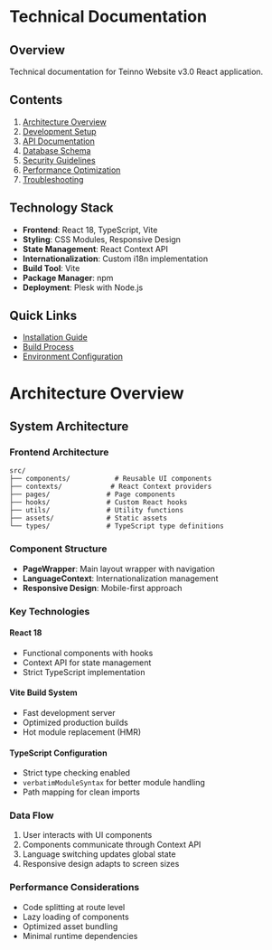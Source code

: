 # Technical Documentation

## Overview
Technical documentation for Teinno Website v3.0 React application.

## Contents

1. [Architecture Overview](./architecture.md)
2. [Development Setup](./development-setup.md)
3. [API Documentation](./api-documentation.md)
4. [Database Schema](./database-schema.md)
5. [Security Guidelines](./security.md)
6. [Performance Optimization](./performance.md)
7. [Troubleshooting](./troubleshooting.md)

## Technology Stack

- **Frontend**: React 18, TypeScript, Vite
- **Styling**: CSS Modules, Responsive Design
- **State Management**: React Context API
- **Internationalization**: Custom i18n implementation
- **Build Tool**: Vite
- **Package Manager**: npm
- **Deployment**: Plesk with Node.js

## Quick Links

- [Installation Guide](./development-setup.md#installation)
- [Build Process](./development-setup.md#build-process)
- [Environment Configuration](./development-setup.md#environment-setup)

# Architecture Overview

## System Architecture

### Frontend Architecture
```
src/
├── components/           # Reusable UI components
├── contexts/            # React Context providers
├── pages/              # Page components
├── hooks/              # Custom React hooks
├── utils/              # Utility functions
├── assets/             # Static assets
└── types/              # TypeScript type definitions
```

### Component Structure
- **PageWrapper**: Main layout wrapper with navigation
- **LanguageContext**: Internationalization management
- **Responsive Design**: Mobile-first approach

### Key Technologies

#### React 18
- Functional components with hooks
- Context API for state management
- Strict TypeScript implementation

#### Vite Build System
- Fast development server
- Optimized production builds
- Hot module replacement (HMR)

#### TypeScript Configuration
- Strict type checking enabled
- `verbatimModuleSyntax` for better module handling
- Path mapping for clean imports

### Data Flow
1. User interacts with UI components
2. Components communicate through Context API
3. Language switching updates global state
4. Responsive design adapts to screen sizes

### Performance Considerations
- Code splitting at route level
- Lazy loading of components
- Optimized asset bundling
- Minimal runtime dependencies